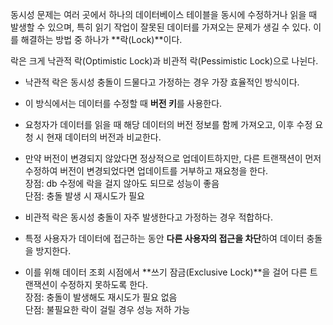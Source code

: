 동시성 문제는 여러 곳에서 하나의 데이터베이스 테이블을 동시에 수정하거나 읽을 때 발생할 수 있으며, 특히 읽기 작업이 잘못된 데이터를 가져오는 문제가 생길 수 있다. 이를 해결하는 방법 중 하나가 **락(Lock)**이다.  

락은 크게 낙관적 락(Optimistic Lock)과 비관적 락(Pessimistic Lock)으로 나뉜다.  

- 낙관적 락은 동시성 충돌이 드물다고 가정하는 경우 가장 효율적인 방식이다.
- 이 방식에서는 데이터를 수정할 때 **버전 키**를 사용한다.
- 요청자가 데이터를 읽을 때 해당 데이터의 버전 정보를 함께 가져오고, 이후 수정 요청 시 현재 데이터의 버전과 비교한다.
- 만약 버전이 변경되지 않았다면 정상적으로 업데이트하지만, 다른 트랜잭션이 먼저 수정하여 버전이 변경되었다면 업데이트를 거부하고 재요청을 한다.  
  장점: db 수정에 락을 걸지 않아도 되므로 성능이 좋음  
  단점: 충돌 발생 시 재시도가 필요  

- 비관적 락은 동시성 충돌이 자주 발생한다고 가정하는 경우 적합하다.
- 특정 사용자가 데이터에 접근하는 동안 **다른 사용자의 접근을 차단**하여 데이터 충돌을 방지한다.
- 이를 위해 데이터 조회 시점에서 **쓰기 잠금(Exclusive Lock)**을 걸어 다른 트랜잭션이 수정하지 못하도록 한다.  
  장점: 충돌이 발생해도 재시도가 필요 없음  
  단점: 불필요한 락이 걸릴 경우 성능 저하 가능  
